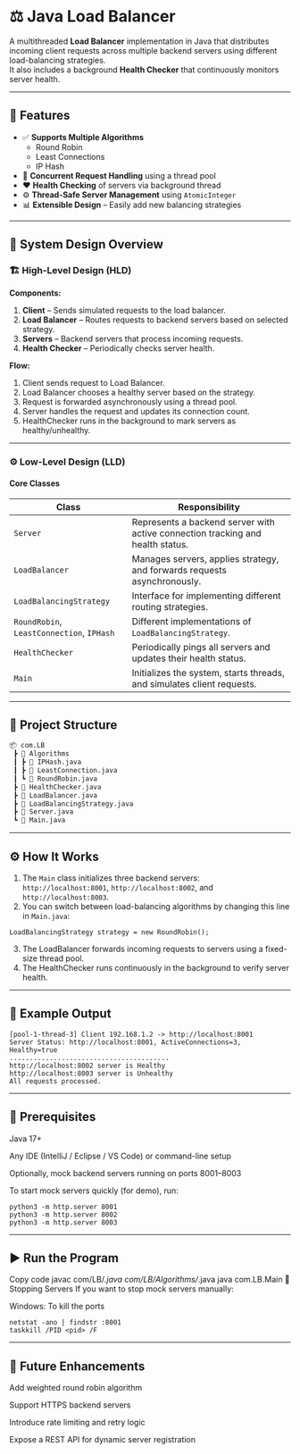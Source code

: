# ⚖️ Java Load Balancer

A multithreaded **Load Balancer** implementation in Java that distributes incoming client requests across multiple backend servers using different load-balancing strategies.  
It also includes a background **Health Checker** that continuously monitors server health.

---

## 🚀 Features

- ✅ **Supports Multiple Algorithms**
  - Round Robin
  - Least Connections
  - IP Hash
- 🔄 **Concurrent Request Handling** using a thread pool
- ❤️ **Health Checking** of servers via background thread
- ⚙️ **Thread-Safe Server Management** using `AtomicInteger`
- 📊 **Extensible Design** – Easily add new balancing strategies

---

## 🧱 System Design Overview

### 🏗️ High-Level Design (HLD)

**Components:**
1. **Client** – Sends simulated requests to the load balancer.
2. **Load Balancer** – Routes requests to backend servers based on selected strategy.
3. **Servers** – Backend servers that process incoming requests.
4. **Health Checker** – Periodically checks server health.

**Flow:**
1. Client sends request to Load Balancer.
2. Load Balancer chooses a healthy server based on the strategy.
3. Request is forwarded asynchronously using a thread pool.
4. Server handles the request and updates its connection count.
5. HealthChecker runs in the background to mark servers as healthy/unhealthy.

---

### ⚙️ Low-Level Design (LLD)

#### Core Classes
| Class | Responsibility |
|-------|----------------|
| `Server` | Represents a backend server with active connection tracking and health status. |
| `LoadBalancer` | Manages servers, applies strategy, and forwards requests asynchronously. |
| `LoadBalancingStrategy` | Interface for implementing different routing strategies. |
| `RoundRobin`, `LeastConnection`, `IPHash` | Different implementations of `LoadBalancingStrategy`. |
| `HealthChecker` | Periodically pings all servers and updates their health status. |
| `Main` | Initializes the system, starts threads, and simulates client requests. |

---

## 🧩 Project Structure

```bash
📦 com.LB
 ┣ 📂 Algorithms
 ┃ ┣ 📜 IPHash.java
 ┃ ┣ 📜 LeastConnection.java
 ┃ ┗ 📜 RoundRobin.java
 ┣ 📜 HealthChecker.java
 ┣ 📜 LoadBalancer.java
 ┣ 📜 LoadBalancingStrategy.java
 ┣ 📜 Server.java
 ┗ 📜 Main.java
```
---

## ⚙️ How It Works

1. The `Main` class initializes three backend servers:  
   `http://localhost:8001`, `http://localhost:8002`, and `http://localhost:8003`.
2. You can switch between load-balancing algorithms by changing this line in `Main.java`:

```
LoadBalancingStrategy strategy = new RoundRobin();
```

3. The LoadBalancer forwards incoming requests to servers using a fixed-size thread pool.
4. The HealthChecker runs continuously in the background to verify server health.

---

## 🧠 Example Output
```
[pool-1-thread-3] Client 192.168.1.2 -> http://localhost:8001
Server Status: http://localhost:8001, ActiveConnections=3, Healthy=true
........................................
http://localhost:8002 server is Healthy
http://localhost:8003 server is Unhealthy
All requests processed.
```
---
## 🧰 Prerequisites
Java 17+

Any IDE (IntelliJ / Eclipse / VS Code) or command-line setup

Optionally, mock backend servers running on ports 8001–8003

To start mock servers quickly (for demo), run:

```
python3 -m http.server 8001
python3 -m http.server 8002
python3 -m http.server 8003
```

---

## ▶️ Run the Program

Copy code
javac com/LB/*.java com/LB/Algorithms/*.java
java com.LB.Main
🛑 Stopping Servers
If you want to stop mock servers manually:

Windows:
To kill the ports
```
netstat -ano | findstr :8001
taskkill /PID <pid> /F
```
---

## 🧩 Future Enhancements
Add weighted round robin algorithm

Support HTTPS backend servers

Introduce rate limiting and retry logic

Expose a REST API for dynamic server registration
